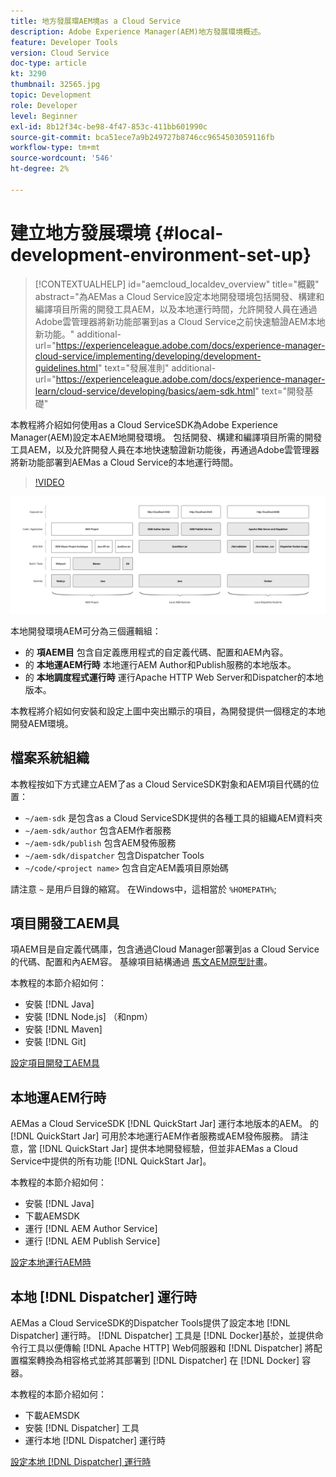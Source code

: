 ```yaml
---
title: 地方發展環AEM境as a Cloud Service
description: Adobe Experience Manager(AEM)地方發展環境概述。
feature: Developer Tools
version: Cloud Service
doc-type: article
kt: 3290
thumbnail: 32565.jpg
topic: Development
role: Developer
level: Beginner
exl-id: 8b12f34c-be98-4f47-853c-411bb601990c
source-git-commit: bca51ece7a9b249727b8746cc9654503059116fb
workflow-type: tm+mt
source-wordcount: '546'
ht-degree: 2%

---
```


# 建立地方發展環境 {#local-development-environment-set-up}

>[!CONTEXTUALHELP]
>id="aemcloud_localdev_overview"
>title="概觀"
>abstract="為AEMas a Cloud Service設定本地開發環境包括開發、構建和編譯項目所需的開發工具AEM，以及本地運行時間，允許開發人員在通過Adobe雲管理器將新功能部署到as a Cloud Service之前快速驗證AEM本地新功能。"
>additional-url="https://experienceleague.adobe.com/docs/experience-manager-cloud-service/implementing/developing/development-guidelines.html" text="發展准則"
>additional-url="https://experienceleague.adobe.com/docs/experience-manager-learn/cloud-service/developing/basics/aem-sdk.html" text="開發基礎"

本教程將介紹如何使用as a Cloud ServiceSDK為Adobe Experience Manager(AEM)設定本AEM地開發環境。 包括開發、構建和編譯項目所需的開發工具AEM，以及允許開發人員在本地快速驗證新功能後，再通過Adobe雲管理器將新功能部署到AEMas a Cloud Service的本地運行時間。

>[!VIDEO](https://video.tv.adobe.com/v/32565/?quality=12&learn=on)

![AEMas a Cloud Service地方開發環境技術](./assets/overview/aem-sdk-technology-stack.png)

本地開發環境AEM可分為三個邏輯組：

+ 的 __項AEM目__ 包含自定義應用程式的自定義代碼、配置和AEM內容。
+ 的 __本地運AEM行時__ 本地運行AEM Author和Publish服務的本地版本。
+ 的 __本地調度程式運行時__ 運行Apache HTTP Web Server和Dispatcher的本地版本。

本教程將介紹如何安裝和設定上圖中突出顯示的項目，為開發提供一個穩定的本地開發AEM環境。

## 檔案系統組織

本教程按如下方式建立AEM了as a Cloud ServiceSDK對象和AEM項目代碼的位置：

+ `~/aem-sdk` 是包含as a Cloud ServiceSDK提供的各種工具的組織AEM資料夾
+ `~/aem-sdk/author` 包含AEM作者服務
+ `~/aem-sdk/publish` 包含AEM發佈服務
+ `~/aem-sdk/dispatcher` 包含Dispatcher Tools
+ `~/code/<project name>` 包含自定AEM義項目原始碼

請注意 `~` 是用戶目錄的縮寫。 在Windows中，這相當於 `%HOMEPATH%`;

## 項目開發工AEM具

項AEM目是自定義代碼庫，包含通過Cloud Manager部署到as a Cloud Service的代碼、配置和內AEM容。 基線項目結構通過 [馬文AEM原型計畫](https://github.com/adobe/aem-project-archetype)。

本教程的本節介紹如何：

+ 安裝 [!DNL Java]
+ 安裝 [!DNL Node.js] （和npm）
+ 安裝 [!DNL Maven]
+ 安裝 [!DNL Git]

[設定項目開發工AEM具](./development-tools.md)

## 本地運AEM行時

AEMas a Cloud ServiceSDK [!DNL QuickStart Jar] 運行本地版本的AEM。 的 [!DNL QuickStart Jar] 可用於本地運行AEM作者服務或AEM發佈服務。 請注意，當 [!DNL QuickStart Jar] 提供本地開發經驗，但並非AEMas a Cloud Service中提供的所有功能 [!DNL QuickStart Jar]。

本教程的本節介紹如何：

+ 安裝 [!DNL Java]
+ 下載AEMSDK
+ 運行 [!DNL AEM Author Service]
+ 運行 [!DNL AEM Publish Service]

[設定本地運行AEM時](./aem-runtime.md)

## 本地 [!DNL Dispatcher] 運行時

AEMas a Cloud ServiceSDK的Dispatcher Tools提供了設定本地 [!DNL Dispatcher] 運行時。 [!DNL Dispatcher] 工具是 [!DNL Docker]基於，並提供命令行工具以便傳輸 [!DNL Apache HTTP] Web伺服器和 [!DNL Dispatcher] 將配置檔案轉換為相容格式並將其部署到 [!DNL Dispatcher] 在 [!DNL Docker] 容器。

本教程的本節介紹如何：

+ 下載AEMSDK
+ 安裝 [!DNL Dispatcher] 工具
+ 運行本地 [!DNL Dispatcher] 運行時

[設定本地 [!DNL Dispatcher] 運行時](./dispatcher-tools.md)
